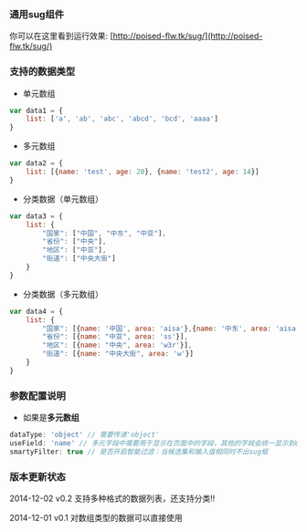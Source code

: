 ### 通用sug组件

你可以在这里看到运行效果: [http://poised-flw.tk/sug/](http://poised-flw.tk/sug/)

### 支持的数据类型

- 单元数组
```javascript
var data1 = {
    list: ['a', 'ab', 'abc', 'abcd', 'bcd', 'aaaa']
}
```

- 多元数组
```javascript
var data2 = {
    list: [{name: 'test', age: 20}, {name: 'test2', age: 14}]
}
```

- 分类数据（单元数组）
```javascript
var data3 = {
    list: {
        "国家": ["中国", "中东", "中亚"],
        "省份": ["中央"],
        "地区": ["中亚"],
        "街道": ["中央大街"]
    }
}
```

- 分类数据（多元数组）
```javascript
var data4 = {
    list: {
        "国家": [{name: '中国', area: 'aisa'},{name: '中东', area: 'aisa'},{name: '中', area: 'aisa'},{name: '中动', area: 'aisa'}],
        "省份": [{name: "中亚", area: 'ss'}],
        "地区": [{name: "中央", area: 'w3r'}],
        "街道": [{name: "中央大街", area: 'w'}]
    }
}
```

### 参数配置说明

- 如果是**多元数组**

```javascript
dataType: 'object' // 需要传递'object'
useField: 'name' // 多元字段中需要用于显示在页面中的字段，其他的字段会统一显示到data-*属性下
smartyFilter: true // 是否开启智能过滤：当候选集和输入值相同时不出sug框
```

### 版本更新状态

2014-12-02 v0.2 支持多种格式的数据列表，还支持分类!!

2014-12-01 v0.1 对数组类型的数据可以直接使用
